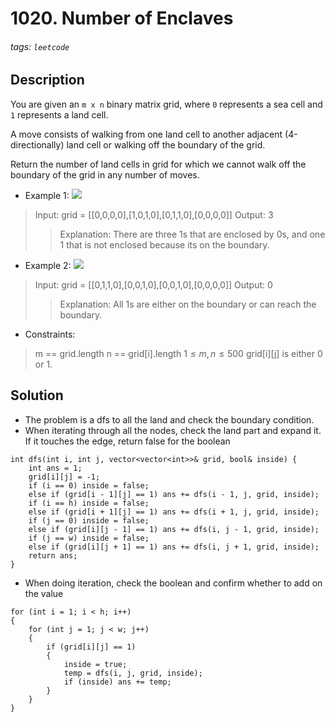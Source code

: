 # 1020. Number of Enclaves
###### tags: `leetcode`
## Description
You are given an `m x n` binary matrix grid, where `0` represents a sea cell and `1` represents a land cell.

A move consists of walking from one land cell to another adjacent (4-directionally) land cell or walking off the boundary of the grid.

Return the number of land cells in grid for which we cannot walk off the boundary of the grid in any number of moves.

- Example 1:
![](https://assets.leetcode.com/uploads/2021/02/18/enclaves1.jpg)

>Input: grid = [[0,0,0,0],[1,0,1,0],[0,1,1,0],[0,0,0,0]]
Output: 3
>>Explanation: There are three 1s that are enclosed by 0s, and one 1 that is not enclosed because its on the boundary.

- Example 2:
![](https://assets.leetcode.com/uploads/2021/02/18/enclaves2.jpg)

>Input: grid = [[0,1,1,0],[0,0,1,0],[0,0,1,0],[0,0,0,0]]
Output: 0
>>Explanation: All 1s are either on the boundary or can reach the boundary.

- Constraints:

>m == grid.length
n == grid[i].length
$1 \leq m, n \leq 500$
grid[i][j] is either 0 or 1.

## Solution
- The problem is a dfs to all the land and check the boundary condition.
- When iterating through all the nodes, check the land part and expand it. If it touches the edge, return false for the boolean
```cpp=
int dfs(int i, int j, vector<vector<int>>& grid, bool& inside) {
    int ans = 1;
    grid[i][j] = -1;
    if (i == 0) inside = false;
    else if (grid[i - 1][j] == 1) ans += dfs(i - 1, j, grid, inside);
    if (i == h) inside = false;
    else if (grid[i + 1][j] == 1) ans += dfs(i + 1, j, grid, inside);
    if (j == 0) inside = false;
    else if (grid[i][j - 1] == 1) ans += dfs(i, j - 1, grid, inside);
    if (j == w) inside = false;
    else if (grid[i][j + 1] == 1) ans += dfs(i, j + 1, grid, inside);
    return ans;
}
```
- When doing iteration, check the boolean and confirm whether to add on the value
```cpp=
for (int i = 1; i < h; i++)
{
    for (int j = 1; j < w; j++)
    {
        if (grid[i][j] == 1)
        {
            inside = true;
            temp = dfs(i, j, grid, inside);
            if (inside) ans += temp;
        }
    }
}
```
